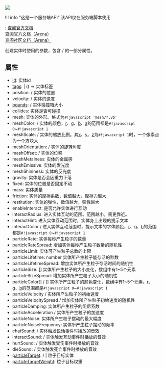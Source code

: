 <a href="https://github.com/qndm"><img src="https://img.shields.io/badge/%E6%8E%92%E7%89%88%E4%BC%98%E5%8C%96%26%E4%BF%AE%E6%AD%A3-qndm-blue"></img></a>

!!! info "这是一个服务端API"
    该API仅在服务端脚本使用

: [查阅官方文档](https://box3.yuque.com/org-wiki-box3-ev7rl4/guide/mgyn38wvv7ynaoh6)  
  [查阅官方文档（Arena）](https://box3.yuque.com/staff-khn556/wupvz3/vim7evgezkmnvhxk)  
  [查阅社区文档（Arena）](https://www.yuque.com/box3lab/api/wza4aee94r9xamg3#FctKw)

创建实体时使用的参数，包含[](Box3Entity) / [](GameEntity)的一部分属性。

## 属性
- [id](hiddenProperty): [](string) 实体id
- [tags](hiddenProperty): [](string) | () => [](string) 实体标签
- <property>position</property>: [](Box3Vector3) / [](GameVector3) 实体的位置
- <property>velocity</property>: [](Box3Vector3) / [](GameVector3) 实体的速度
- [bounds](hiddenProperty): [](Box3Vector3) / [](GameVector3) 实体碰撞箱大小
- <property>collides</property>: [](boolean) 实体是否可碰撞
- <property>mesh</property>: [](string) 实体的外形。格式为`#!javascript 'mesh/*.vb'`
- <property>meshColor</property>: [](Box3RGBAColor) / [](GameRGBAColor) 实体的颜色，[r](property)、[g](property)、[b](property)、[a](property)的范围都是`#!javascript 0`~`#!javascript 1`
- <property>meshScale</property>: [](Box3Vector3) / [](GameVector3) 实体的缩放比例。其[x](property)、[y](property)、[z](property)为`#!javascript 1`时，一个像素点为一个方块大
- <property>meshOrientation</property>: [](Box3Quaternion) / [](GameQuaternion) 实体的旋转角度
- <property>meshOffset</property>: [](Box3Vector3) / [](GameVector3) 实体的位移
- <property>meshMetalness</property>: [](number) 实体的金属感
- <property>meshEmissive</property>: [](number) 实体的发光度
- <property>meshShininess</property>: [](number) 实体的反光度
- <property>gravity</property>: [](boolean) 实体是否会因重力下落
- <property>fixed</property>: [](boolean) 实体的位置是否固定不动
- <property>mass</property>: [](number) 实体质量
- <property>friction</property>: [](number) 实体的摩擦系数，数值越大，摩擦力越大
- <property>restitution</property>: [](number) 实体的弹性，数值越大，弹性越大
- <property>enableInteract</property>: [](boolean) 是否允许实体进行互动
- <property>interactRadius</property>: [](number) 进入实体互动的范围。范围越小，需更靠近。
- <property>interactHint</property>: [](string) 进入实体互动范围时，实体身上出现的提示文本
- <property>interactColor</property>[](Box3RGBColor) / [](GameRGBColor) 进入实体互动范围时，提示文本的字体颜色，[r](property)、[g](property)、[b](property)的范围都是`#!javascript 0`~`#!javascript 1`
- <property>particleRate</property>: [](number) 实体每秒产生粒子的数量
- <property>particleRateSpread</property>: [](number) 增加实体每秒产生粒子数量的随机性
- <property>particleLimit</property>: [](number) 实体可产生粒子总数的上限
- <property>particleLifetime</property>: [](number) number 实体所产生粒子能存活的秒数
- <property>particleLifetimeSpread</property>: [](number) 增加实体所产生粒子存活时间的随机性
- <property>particleSize</property>: [](number)[] 实体所产生粒子的大小变化，数组中有1~5个元素
- <property>particleSizeSpread</property>: [](number) 增加实体所产生粒子大小的随机性
- <property>particleColor</property>[](Box3RGBColor)[] / [](GameRGBColor)[] 实体所产生粒子的颜色变化，数组中有1~5个元素，[r](property)、[g](property)、[b](property)的范围都是`#!javascript 0`~`#!javascript 1`
- <property>particleVelocity</property>[](Box3Vector3) / [](GameVector3) 实体所产生粒子的初始速度
- <property>particleVelocitySpread</property>[](Box3Vector3) / [](GameVector3) 增加实体所产生粒子初始速度的随机性
- <property>particleDamping</property>: [](number) 实体所产生粒子的阻尼系数
- <property>particleAcceleration</property>[](Box3Vector3) / [](GameVector3) 实体所产生粒子的加速度
- <property>particleNoise</property>: [](number) 实体所产生粒子摆动的最大幅度
- <property>particleNoiseFrequency</property>: [](number) 实体所产生粒子摆动的频率
- <property>chatSound</property>: [](Box3SoundEffect) / [](GameSoundEffect) 实体触发说话事件时播放的音效
- <property>interactSound</property>: [](Box3SoundEffect) / [](GameSoundEffect) 实体触发互动事件时播放的音效
- <property>hurtSound</property>: [](Box3SoundEffect) / [](GameSoundEffect) 实体触发受伤事件时播放的音效
- <property>dieSound</property>: [](Box3SoundEffect) / [](GameSoundEffect) 实体触发死亡事件时播放的音效
- [particleTarget](hiddenProperty): [](Box3Entity) / [](GameEntity) | [](null) 粒子目标实体
- [particleTargetWeight](hiddenProperty): [](number) 粒子目标权重

